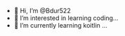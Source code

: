- 👋 Hi, I’m @Bdur522
- 👀 I’m interested in learning coding...
- 🌱 I’m currently learning koitlin ...


<!---
Bdur522/Bdur522 is a ✨ special ✨ repository because its `README.md` (this file) appears on your GitHub profile.
You can click the Preview link to take a look at your changes.
--->
